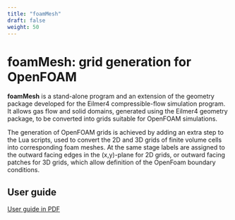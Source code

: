 ```yaml
---
title: "foamMesh"
draft: false
weight: 50
---
```


# foamMesh: grid generation for OpenFOAM

**foamMesh** is a stand-alone program and an extension of the geometry package developed
for the Eilmer4 compressible-flow simulation program.
It allows gas flow and solid domains, generated using the Eilmer4 geometry
package, to be converted into grids suitable for OpenFOAM simulations.

The generation of OpenFOAM grids is achieved by adding an extra step
to the Lua scripts, used to convert the 2D and 3D grids of finite volume
cells into corresponding foam meshes.
At the same stage labels are assigned to the outward facing edges in the
(x,y)-plane for 2D grids, or outward facing patches for 3D grids, which allow
definition of the OpenFoam boundary conditions.

## User guide
[User guide in PDF](/pdfs/foammesh-user-guide.pdf)



